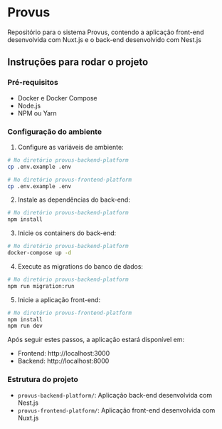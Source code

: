 # Provus

Repositório para o sistema Provus, contendo a aplicação front-end desenvolvida com Nuxt.js e o back-end desenvolvido com Nest.js

## Instruções para rodar o projeto

### Pré-requisitos

- Docker e Docker Compose
- Node.js
- NPM ou Yarn

### Configuração do ambiente

1. Configure as variáveis de ambiente:

```bash
# No diretório provus-backend-platform
cp .env.example .env

# No diretório provus-frontend-platform
cp .env.example .env
```

2. Instale as dependências do back-end:
```bash
# No diretório provus-backend-platform
npm install
```

3. Inicie os containers do back-end:

```bash
# No diretório provus-backend-platform
docker-compose up -d
```

4. Execute as migrations do banco de dados:

```bash
# No diretório provus-backend-platform
npm run migration:run
```

5. Inicie a aplicação front-end:

```bash
# No diretório provus-frontend-platform
npm install
npm run dev
```

Após seguir estes passos, a aplicação estará disponível em:

- Frontend: http://localhost:3000
- Backend: http://localhost:8000

### Estrutura do projeto

- `provus-backend-platform/`: Aplicação back-end desenvolvida com Nest.js
- `provus-frontend-platform/`: Aplicação front-end desenvolvida com Nuxt.js


